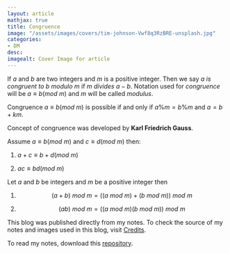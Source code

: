 ```yaml
---
layout: article
mathjax: true
title: Congruence
image: "/assets/images/covers/tim-johnson-Vwf8q3RzBRE-unsplash.jpg"
categories:
- DM
desc:   
imagealt: Cover Image for article
---
```


If $a$ and $b$ are two integers and $m$ is a positive integer. Then we say *$a$ is congruent to $b$ modulo $m$* if $m$ *divides* $a-b$. Notation used for *congruence* will be $a \equiv b (mod\ m)$ and $m$ will be called *modulus*.





















































































































































































































































































































































































































Congruence $a \equiv b (mod\ m)$ is possible if and only if $a\%m = b\%m$ and $a = b+km$.





















































































































































































































































































































































































































Concept of congruence was developed by <b>Karl Friedrich Gauss</b>.

Assume $a \equiv b (mod\ m)$ and $c \equiv d (mod\ m)$ then:




















































































































































































































































































































































































































1. $a+c \equiv b+d (mod\ m)$




















































































































































































































































































































































































































2. $ac \equiv bd (mod\ m)$





















































































































































































































































































































































































































Let $a$ and $b$ be integers and $m$ be a positive integer then




















































































































































































































































































































































































































1. $$(a+b)\ mod\ m = ((a\ mod\ m)+(b\ mod\ m))\ mod\ m$$




















































































































































































































































































































































































































2. $$(ab)\ mod\ m = ((a\ mod\ m)(b\ mod\ m))\ mod\ m$$





















































































































































































































































































































































































































This blog was published directly from my notes.
To check the source of my notes and images used in this blog, visit <a href="/credits.html" target="_blank">Credits</a>.

To read my notes, download this <a href="https://github.com/bovem/CS" target="blank">repository</a>.